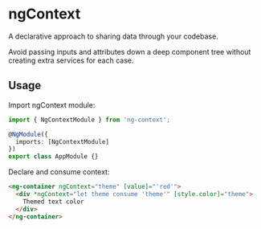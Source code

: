 # ngContext

A declarative approach to sharing data through your codebase.

Avoid passing inputs and attributes down a deep component tree without
creating extra services for each case.

## Usage

Import ngContext module:

```typescript
import { NgContextModule } from 'ng-context';

@NgModule({
  imports: [NgContextModule]
})
export class AppModule {}
```

Declare and consume context:

```html
<ng-container ngContext="theme" [value]="'red'">
  <div *ngContext="let theme consume 'theme'" [style.color]="theme">
    Themed text color
  </div>
</ng-container>
```
